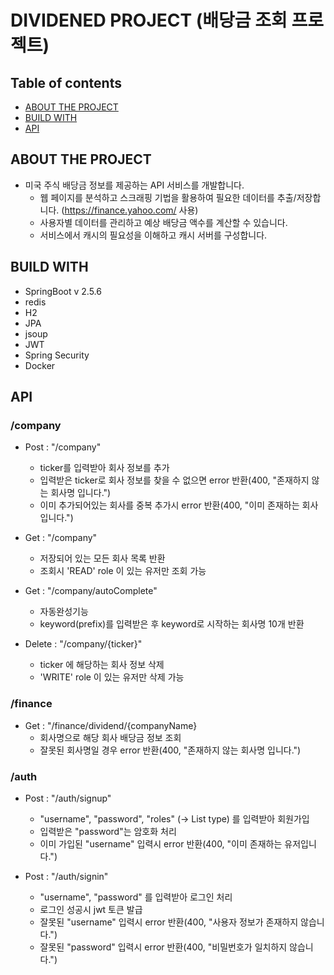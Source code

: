# DIVIDENED PROJECT (배당금 조회 프로젝트)
## Table of contents
* [ABOUT THE PROJECT](#about-the-project)
* [BUILD WITH](#build-with)
* [API](#api)
## ABOUT THE PROJECT
- 미국 주식 배당금 정보를 제공하는 API 서비스를 개발합니다.
  - 웹 페이지를 분석하고 스크래핑 기법을 활용하여 필요한 데이터를 추출/저장합니다. (https://finance.yahoo.com/ 사용)
  - 사용자별 데이터를 관리하고 예상 배당금 액수를 계산할 수 있습니다.
  - 서비스에서 캐시의 필요성을 이해하고 캐시 서버를 구성합니다.
## BUILD WITH
- SpringBoot v 2.5.6
- redis
- H2
- JPA
- jsoup
- JWT
- Spring Security
- Docker
## API
### /company

- Post : "/company"
  - ticker를 입력받아 회사 정보를 추가
  - 입력받은 ticker로 회사 정보를 찾을 수 없으면 error 반환(400, "존재하지 않는 회사명 입니다.")
  - 이미 추가되어있는 회사를 중복 추가시 error 반환(400, "이미 존재하는 회사입니다.")

- Get : "/company"
  - 저장되어 있는 모든 회사 목록 반환
  - 조회시 'READ' role 이 있는 유저만 조회 가능

- Get : "/company/autoComplete"
  - 자동완성기능
  - keyword(prefix)를 입력받은 후 keyword로 시작하는 회사명 10개 반환

- Delete : "/company/{ticker}"
  - ticker 에 해당하는 회사 정보 삭제 
  - 'WRITE' role 이 있는 유저만 삭제 가능

### /finance

- Get : "/finance/dividend/{companyName}
  - 회사명으로 해당 회사 배당금 정보 조회
  - 잘못된 회사명일 경우 error 반환(400, "존재하지 않는 회사명 입니다.")

### /auth

- Post : "/auth/signup"
  - "username", "password", "roles" (-> List type) 를 입력받아 회원가입
  - 입력받은 "password"는 암호화 처리
  - 이미 가입된 "username" 입력시 error 반환(400, "이미 존재하는 유저입니다.")

- Post : "/auth/signin"
  - "username", "password" 를 입력받아 로그인 처리
  - 로그인 성공시 jwt 토큰 발급
  - 잘못된 "username" 입력시 error 반환(400, "사용자 정보가 존재하지 않습니다.")
  - 잘못된 "password" 입력시 error 반환(400, "비밀번호가 일치하지 않습니다.")





